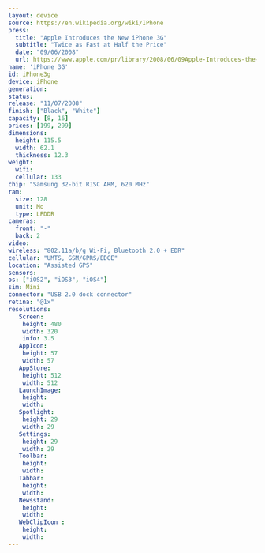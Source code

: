 ```yaml
---
layout: device
source: https://en.wikipedia.org/wiki/IPhone
press:
  title: "Apple Introduces the New iPhone 3G"
  subtitle: "Twice as Fast at Half the Price"
  date: "09/06/2008"
  url: https://www.apple.com/pr/library/2008/06/09Apple-Introduces-the-New-iPhone-3G.html
name: 'iPhone 3G'
id: iPhone3g
device: iPhone
generation:
status:
release: "11/07/2008"
finish: ["Black", "White"]
capacity: [8, 16]
prices: [199, 299]
dimensions:
  height: 115.5
  width: 62.1
  thickness: 12.3
weight:
  wifi:
  cellular: 133
chip: "Samsung 32-bit RISC ARM, 620 MHz"
ram:
  size: 128
  unit: Mo
  type: LPDDR
cameras:
  front: "-"
  back: 2
video:
wireless: "802.11a/b/g Wi‑Fi, Bluetooth 2.0 + EDR"
cellular: "UMTS, GSM/GPRS/EDGE"
location: "Assisted GPS"
sensors:
os: ["iOS2", "iOS3", "iOS4"]
sim: Mini
connector: "USB 2.0 dock connector"
retina: "@1x"
resolutions:
   Screen:
    height: 480
    width: 320
    info: 3.5
   AppIcon:
    height: 57
    width: 57
   AppStore:
    height: 512
    width: 512
   LaunchImage:
    height:
    width:
   Spotlight:
    height: 29
    width: 29
   Settings:
    height: 29
    width: 29
   Toolbar:
    height:
    width:
   Tabbar:
    height:
    width:
   Newsstand:
    height:
    width:
   WebClipIcon :
    height:
    width:
---
```

